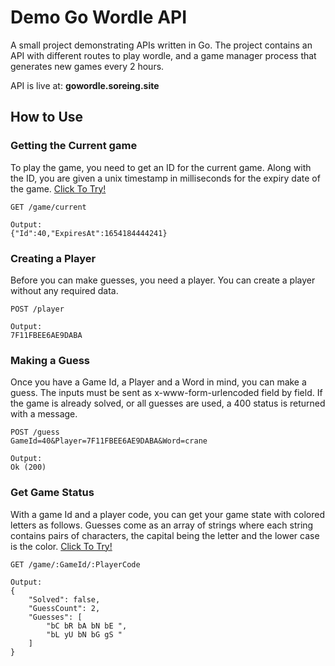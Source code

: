 # Demo Go Wordle API
A small project demonstrating APIs written in Go. The project contains an API with different routes to play wordle, and a game manager process that generates new games every 2 hours.

API is live at: __gowordle.soreing.site__

## How to Use
### Getting the Current game
To play the game, you need to get an ID for the current game. Along with the ID, you are given a unix timestamp in milliseconds for the expiry date of the game. [Click To Try!](https://gowordle.soreing.site/game/current)
```
GET /game/current
```
```
Output:
{"Id":40,"ExpiresAt":1654184444241}
```
### Creating a Player
Before you can make guesses, you need a player. You can create a player without any required data.
```
POST /player
```
```
Output:
7F11FBEE6AE9DABA
```
### Making a Guess
Once you have a Game Id, a Player and a Word in mind, you can make a guess. The inputs must be sent as x-www-form-urlencoded field by field. If the game is already solved, or all guesses are used, a 400 status is returned with a message.
```
POST /guess
GameId=40&Player=7F11FBEE6AE9DABA&Word=crane
```
```
Output:
Ok (200)
```
### Get Game Status
With a game Id and a player code, you can get your game state with colored letters as follows. Guesses come as an array of strings where each string contains pairs of characters, the capital being the letter and the lower case is the color. [Click To Try!](https://gowordle.soreing.site/game/40/7F11FBEE6AE9DABA)
```
GET /game/:GameId/:PlayerCode
```
```
Output:
{
    "Solved": false,
    "GuessCount": 2,
    "Guesses": [
        "bC bR bA bN bE ",
        "bL yU bN bG gS "
    ]
}
```